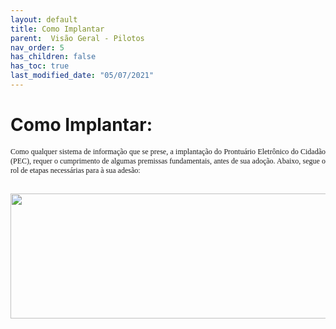 ```yaml
---
layout: default
title: Como Implantar
parent:  Visão Geral - Pilotos
nav_order: 5
has_children: false
has_toc: true
last_modified_date: "05/07/2021"
---
```


<style>
    p{
        text-align:justify;
        font-family:Verdana;
        font-size:12px;
    }
    img{
        width:1024px;
        height:200px;                
    }
</style>

<h1>Como Implantar:</h1>

<p>Como qualquer sistema de informação que se prese, a implantação do Prontuário Eletrônico do Cidadão (PEC),
requer o cumprimento de algumas premissas fundamentais, antes de sua adoção. Abaixo, segue o rol de etapas necessárias para à sua adesão: </p>
<br>
<img src="./media/como_implantar.png"></img>





